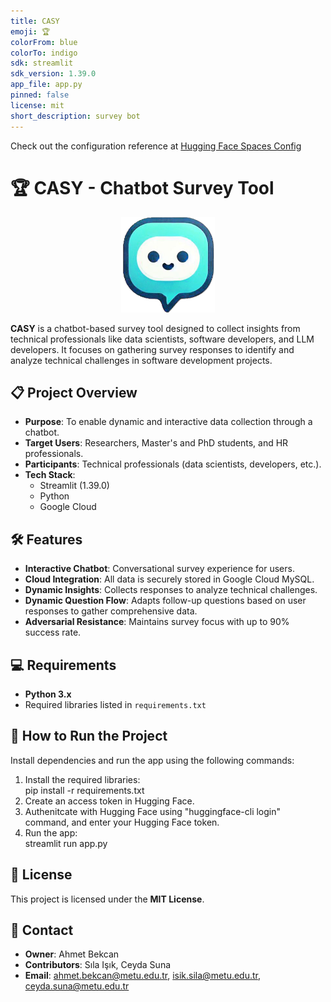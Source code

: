 ```yaml
---
title: CASY
emoji: 🏆
colorFrom: blue
colorTo: indigo
sdk: streamlit
sdk_version: 1.39.0
app_file: app.py
pinned: false
license: mit
short_description: survey bot
---
```


Check out the configuration reference at [Hugging Face Spaces Config](https://huggingface.co/docs/hub/spaces-config-reference)

# 🏆 CASY - Chatbot Survey Tool

<p align="center">
  <img src="ui_components/logo.PNG" alt="CASY Logo" width="150"/>
</p>

**CASY** is a chatbot-based survey tool designed to collect insights from technical professionals like data scientists, software developers, and LLM developers. It focuses on gathering survey responses to identify and analyze technical challenges in software development projects.

## 📋 Project Overview

- **Purpose**: To enable dynamic and interactive data collection through a chatbot.  
- **Target Users**: Researchers, Master's and PhD students, and HR professionals.  
- **Participants**: Technical professionals (data scientists, developers, etc.).  
- **Tech Stack**:  
  - Streamlit (1.39.0)  
  - Python  
  - Google Cloud

## 🛠️ Features

- **Interactive Chatbot**: Conversational survey experience for users.  
- **Cloud Integration**: All data is securely stored in Google Cloud MySQL.  
- **Dynamic Insights**: Collects responses to analyze technical challenges.
- **Dynamic Question Flow**: Adapts follow-up questions based on user responses to gather comprehensive data.  
- **Adversarial Resistance**: Maintains survey focus with up to 90% success rate.  

## 💻 Requirements

- **Python 3.x**  
- Required libraries listed in `requirements.txt`  


## 🚀 How to Run the Project

Install dependencies and run the app using the following commands:

1. Install the required libraries:  
   pip install -r requirements.txt
2. Create an access token in Hugging Face.
3. Authenitcate with Hugging Face using "huggingface-cli login" command, and enter your Hugging Face token.
4. Run the app:  
   streamlit run app.py

## 📜 License
This project is licensed under the **MIT License**.

## 👤 Contact

- **Owner**: Ahmet Bekcan  
- **Contributors**: Sıla Işık, Ceyda Suna  
- **Email**: ahmet.bekcan@metu.edu.tr, isik.sila@metu.edu.tr, ceyda.suna@metu.edu.tr
